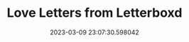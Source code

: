 ---
date: 2023-03-09 23:07:30.598042
link:
  source: web
  source_url: https://roytang.net
  text: Love Letters from Letterboxd
  url: https://kottke.org/23/03/love-letters-from-letterboxd
source: web
syndicated:
- type: mastodon
  url: https://indieweb.social/users/roytang/statuses/109995835497967143
- type: twitter
  url: https://twitter.com/roytang/status/1633967784928608256/
tags:
- movies
title: Love Letters from Letterboxd
---